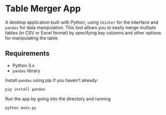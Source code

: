 # Table Merger App

A desktop application built with Python, using `tkinter` for the interface and `pandas` for data manipulation. This tool allows you to easily merge multiple tables (in CSV or Excel format) by specifying key columns and other options for manipulating the table.

## Requirements

- Python 3.x
- `pandas` library

Install `pandas` using pip if you haven't already:
```bash
pip install pandas
```

Run the app by going into the directory and running
```bash
python main.py
```